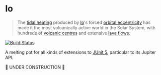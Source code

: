 # Io

> The [tidal heating](https://en.wikipedia.org/wiki/Tidal_heating_of_Io)
> produced by [Io](https://en.wikipedia.org/wiki/Io_(moon))'s forced
> [orbital eccentricity](https://en.wikipedia.org/wiki/Orbital_eccentricity)
> has made it the most volcanically active world in the Solar System, with
> hundreds of
> [volcanic centres](https://en.wikipedia.org/wiki/List_of_volcanic_features_on_Io)
> and extensive [lava flows](https://en.wikipedia.org/wiki/Lava).

[![Build Status](https://travis-ci.org/CodeFX-org/junit-io.svg?branch=master)](https://travis-ci.org/CodeFX-org/junit-io)

A melting pot for all kinds of extensions to
[JUnit 5](https://github.com/junit-team/junit5), particular to its Jupiter API.

:construction: UNDER CONSTRUCTION :construction:
